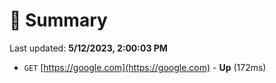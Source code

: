 # 📖 Summary
Last updated: **5/12/2023, 2:00:03 PM**

- `GET` [https://google.com](https://google.com) - **Up** (172ms)
